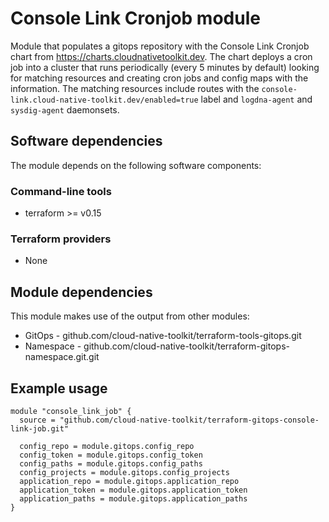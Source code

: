 # Console Link Cronjob module

Module that populates a gitops repository with the Console Link Cronjob chart from https://charts.cloudnativetoolkit.dev. The chart deploys a cron job into a cluster that runs periodically (every 5 minutes by default) looking for matching resources and creating cron jobs and config maps with the information. The matching resources include routes with the `console-link.cloud-native-toolkit.dev/enabled=true` label and `logdna-agent` and `sysdig-agent` daemonsets.

## Software dependencies

The module depends on the following software components:

### Command-line tools

- terraform >= v0.15

### Terraform providers

- None

## Module dependencies

This module makes use of the output from other modules:

- GitOps - github.com/cloud-native-toolkit/terraform-tools-gitops.git
- Namespace - github.com/cloud-native-toolkit/terraform-gitops-namespace.git.git

## Example usage

```hcl-terraform
module "console_link_job" {
  source = "github.com/cloud-native-toolkit/terraform-gitops-console-link-job.git"

  config_repo = module.gitops.config_repo
  config_token = module.gitops.config_token
  config_paths = module.gitops.config_paths
  config_projects = module.gitops.config_projects
  application_repo = module.gitops.application_repo
  application_token = module.gitops.application_token
  application_paths = module.gitops.application_paths
}
```

